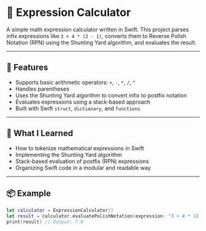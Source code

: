 # 🧮 Expression Calculator

A simple math expression calculator written in Swift. This project parses infix expressions like `3 + 4 * (2 - 1)`, 
converts them to Reverse Polish Notation (RPN) using the Shunting Yard algorithm, and evaluates the result.

---

## 🚀 Features

- Supports basic arithmetic operators: `+`, `-`, `*`, `/`, `^`
- Handles parentheses
- Uses the Shunting Yard algorithm to convert infix to postfix notation
- Evaluates expressions using a stack-based approach
- Built with Swift `struct`, `dictionary`, and `functions`

---

## 🧠 What I Learned

- How to tokenize mathematical expressions in Swift
- Implementing the Shunting Yard algorithm
- Stack-based evaluation of postfix (RPN) expressions
- Organizing Swift code in a modular and readable way

---

## 📦 Example

```swift
let calculator = ExpressionCalculator()
let result = calculator.evaluatePolishNotation(expression: "3 + 4 * (2 - 1)")
print(result) // Output: 7.0
